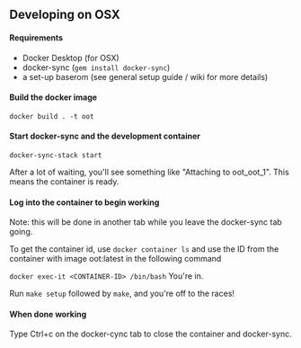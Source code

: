 ## Developing on OSX

#### Requirements
* Docker Desktop (for OSX)
* docker-sync (`gem install docker-sync`)
* a set-up baserom (see general setup guide / wiki for more details)

#### Build the docker image
`docker build . -t oot`

#### Start docker-sync and the development container

`docker-sync-stack start`

After a lot of waiting, you'll see something like "Attaching to oot_oot_1". This means the container is ready.

#### Log into the container to begin working
Note: this will be done in another tab while you leave the docker-sync tab going.

To get the container id, use `docker container ls` and use the ID from the container with image oot:latest in the following command

`docker exec-it <CONTAINER-ID> /bin/bash` You're in.

Run `make setup` followed by `make`, and you're off to the races!

#### When done working
Type Ctrl+c on the docker-cync tab to close the container and docker-sync.